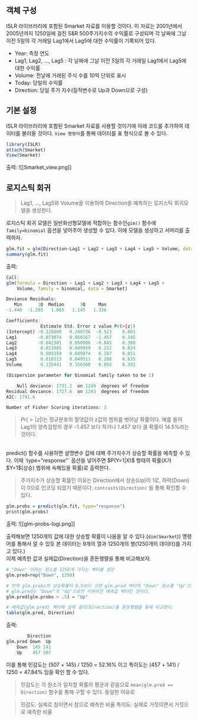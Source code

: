 ## 객체 구성

ISLR 라이브러리에 포함된 Smarket 자료를 이용할 것이다. 이 자료는 2001년에서 2005년까지 1250일에 걸친 S&R 500주가지수의 수익률로 구성되며 각 날짜에 그날 이전 5일의 각 거래일 Lag1에서 Lag5에 대한 수익률이 기록되어 있다.
* Year: 측정 연도
* Lag1, Lag2, ..., Lag5 : 각 날짜에 그날 이전 5일의 각 거래일 Lag1에서 Lag5에 대한 수익률
* Volume: 전날에 거래된 주식 수를 10억 단위로 표시
* Today: 당일의 수익률
* Direction: 당일 주가 지수(질적변수로 Up과 Down으로 구성) 

## 기본 설정
ISLR 라이브러리에 포함된 Smarket 자료를 사용할 것이기에 아래 코드를 추가하여 데이터를 불러올 것이다.
`View 명령어`를 통해 데이터를 표 형식으로 볼 수 있다.
``` R
library(ISLR)
attach(Smarket)
View(Smarket)
```

출력:
![[Smarket_view.png]]


## 로지스틱 회귀
>Lag1, ..., Lag5와 Volume을 이용하여 Direction을 예측하는 로지스틱 회귀모델을 생성한다.

로지스틱 회귀 모델은 일반화선형모델에 적합하는 함수인`gim()` 함수에 `family=binomial` 옵션을 넣어주어 생성할 수 있다. 이에 모델을 생성하고 서머리를 출력하자.
``` R
glm.fit = glm(Direction~Lag1 + Lag2 + Lag3 + Lag4 + Lag5 + Volume, data=Smarket, family=binomial)
summary(glm.fit)
```

출력: 
``` R
Call:
glm(formula = Direction ~ Lag1 + Lag2 + Lag3 + Lag4 + Lag5 + 
    Volume, family = binomial, data = Smarket)

Deviance Residuals: 
   Min      1Q  Median      3Q     Max  
-1.446  -1.203   1.065   1.145   1.326  

Coefficients:
             Estimate Std. Error z value Pr(>|z|)
(Intercept) -0.126000   0.240736  -0.523    0.601
Lag1        -0.073074   0.050167  -1.457    0.145
Lag2        -0.042301   0.050086  -0.845    0.398
Lag3         0.011085   0.049939   0.222    0.824
Lag4         0.009359   0.049974   0.187    0.851
Lag5         0.010313   0.049511   0.208    0.835
Volume       0.135441   0.158360   0.855    0.392

(Dispersion parameter for binomial family taken to be 1)

    Null deviance: 1731.2  on 1249  degrees of freedom
Residual deviance: 1727.6  on 1243  degrees of freedom
AIC: 1741.6

Number of Fisher Scoring iterations: 3
```
>$Pr(>|z|)$는 정규분포의 절댓값이 z값의 범위를 벗어날 확률이다. 예를 들어 Lag1의 양측검정의 경우 -1.457 보다 작거나 1.457 보다 클 확률이 14.5%라는 것이다. 

<br>
predict() 함수를 사용하면 설명변수 값에 대해 주가지수가 상승할 확률을 예측할 수 있다. 이때 `type="response"` 옵션을 넣어주면 $P(Y=1|X)$ 형태의 확률(X가 $Y=1$(상승) 범위에 속해있을 확률)로 출력한다.

> 주가지수가 상승할 확률인 이유는 Direction에서 상승(Up)이 1로, 하락(Down)이 0으로 인코딩 되었기 때문이다. `contrasts(Direction)` 을 통해 확인할 수 있다. 

``` R
glm.probs = predict(glm.fit, type="response")
print(glm.probs)
```

출력:
![[glm-probs-logi.png]]

출력해보면 1250개의 값에 대한 상승할 확률이 나옴을 알 수 있다.(`dim(Smarket`)) 명령어를 통해서 알 수 있듯 본 데이터는 9개의 열과 1250개의 행(1250개의 데이터)를 가지고 있다.)
<br>
이제 예측한 값과 실제값(Direction)을 혼돈행렬을 통해 비교해보자.
``` R
# "Down" 이라는 원소를 1250개 가지는 벡터를 생성
glm.pred=rep("Down", 1250)

# 만약 glm.probs의 상승확률이 0.5보다 크면 glm.pred 벡터의 "Down" 원소를 "Up"으로 변경한다.
# glm.pred는 "Down"과 "Up"으로만 이루어진 예측값 벡터인 것이다.
glm.pred[glm.probs > .5] = "Up"

# 예측값(glm.pred) 벡터와 실제 결과(Direction)를 혼돈행렬을 통해 비교한다.
table(glm.pred, Direction)
```

출력:
``` R
        Direction
glm.pred Down  Up
    Down  145 141
    Up    457 507
```

이를 통해 민감도는 (507 + 145) / 1250 = 52.16% 이고 특이도는 (457 + 141) / 1250 = 47.84% 임을 확인 할 수 있다. 

>민감도는 각 원소가 일치할 확률의 평균과 같음으로 `mean(glm.pred == Direction)` 함수를 통해 구할 수 있다. 동일한 이유로 

>민감도: 실제로 참이면서 참으로 예측한 비율
>특이도: 실제로 거짓이면서 거짓으로 예측한 비율